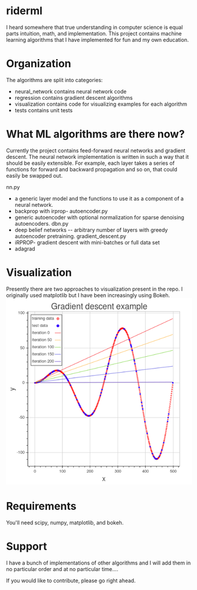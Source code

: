 # riderml
I heard somewhere that true understanding in computer science is equal parts intuition, math, and implementation.  This project contains machine learning algorithms that I have implemented for fun and my own education.

# Organization
The algorithms are split into categories:
 - neural_network contains neural network code
 - regression contains gradient descent algorithms
 - visualization contains code for visualizing examples for each algorithm
 - tests contains unit tests

# What ML algorithms are there now?
Currently the project contains feed-forward neural networks and gradient descent.  The neural network implementation is written in such a way that it should be easily extensible.  For example, each layer takes a series of functions for forward and backward propagation and so on, that could easily be swapped out.

nn.py
 - a generic layer model and the functions to use it as a component of a neural network.
 - backprop with irprop-
autoencoder.py
 - generic autoencoder with optional normalization for sparse denoising autoencoders.
dbn.py
 - deep belief networks -- arbitrary number of layers with greedy autoencoder pretraining.
gradient_descent.py
 - iRPROP- gradient descent with mini-batches or full data set
 - adagrad

# Visualization
Presently there are two approaches to visualization present in the repo. I originally used matplotlib but I have been increasingly using Bokeh.
![SGD](images/gradient_descent.png)


# Requirements
You'll need scipy, numpy, matplotlib, and bokeh.

# Support
I have a bunch of implementations of other algorithms and I will add them in no particular order and at no particular time....

If you would like to contribute, please go right ahead.

